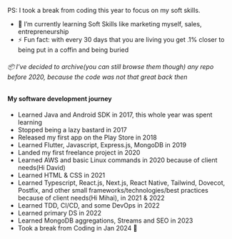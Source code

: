 PS: I took a break from coding this year to focus on my soft skills.
- 🌱 I’m currently learning Soft Skills like marketing myself, sales, entrepreneurship
- ⚡ Fun fact: with every 30 days that you are living you get .1% closer to being put in a coffin and being buried

###### 📦 I've decided to archive(you can still browse them though) any repo before 2020, because the code was not that great back then

#### My software development journey
- Learned Java and Android SDK in 2017, this whole year was spent learning
- Stopped being a lazy bastard in 2017
- Released my first app on the Play Store in 2018
- Learned Flutter, Javascript, Express.js, MongoDB in 2019
- Landed my first freelance project in 2020
- Learned AWS and basic Linux commands in 2020 because of client needs(Hi David)
- Learned HTML & CSS in 2021
- Learned Typescript, React.js, Next.js, React Native, Tailwind, Dovecot, Postfix, and other small frameworks/technologies/best practices because of client needs(Hi Mihai), in 2021 & 2022
- Learned TDD, CI/CD, and some DevOps in 2022
- Learned primary DS in 2022
- Learned MongoDB aggregations, Streams and SEO in 2023
- Took a break from Coding in Jan 2024 😬

